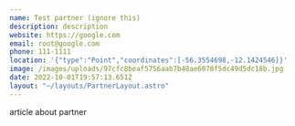 ```yaml
---
name: Test partner (ignore this)
description: description
website: https://google.com
email: root@google.com
phone: 111-1111
location: '{"type":"Point","coordinates":[-56.3554698,-12.1424546]}'
image: /images/uploads/97cfc8beaf5756aab7b48ae6078f5dc49d5dc18b.jpg
date: 2022-10-01T19:57:13.651Z
layout: "~/layouts/PartnerLayout.astro"
---
```

a﻿rticle about partner
